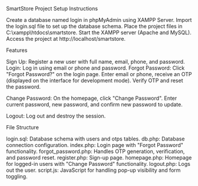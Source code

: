 SmartStore Project
Setup Instructions

Create a database named login in phpMyAdmin using XAMPP Server.
Import the login.sql file to set up the database schema.
Place the project files in C:\xampp\htdocs\smartstore\.
Start the XAMPP server (Apache and MySQL).
Access the project at http://localhost/smartstore.

Features

Sign Up: Register a new user with full name, email, phone, and password.
Login: Log in using email or phone and password.
Forgot Password: 
Click "Forgot Password?" on the login page.
Enter email or phone, receive an OTP (displayed on the interface for development mode).
Verify OTP and reset the password.


Change Password:
On the homepage, click "Change Password".
Enter current password, new password, and confirm new password to update.


Logout: Log out and destroy the session.

File Structure

login.sql: Database schema with users and otps tables.
db.php: Database connection configuration.
index.php: Login page with "Forgot Password" functionality.
forgot_password.php: Handles OTP generation, verification, and password reset.
register.php: Sign-up page.
homepage.php: Homepage for logged-in users with "Change Password" functionality.
logout.php: Logs out the user.
script.js: JavaScript for handling pop-up visibility and form toggling.


  

